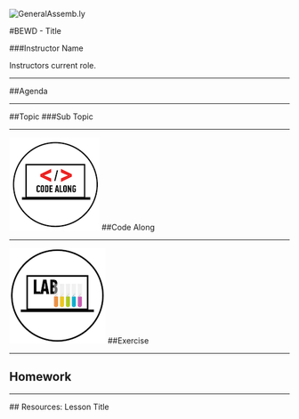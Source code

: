 ![GeneralAssemb.ly](https://github.com/generalassembly/ga-ruby-on-rails-for-devs/raw/master/images/ga.png "GeneralAssemb.ly")

#BEWD - Title

###Instructor Name

Instructors current role.

---


##Agenda



---


##Topic
###Sub Topic



---


<img id ='icon' src="../../assets/ICL_icons/Code_along_icon_md.png">
##Code Along


---


<img id ='icon' src="../../assets/ICL_icons/Exercise_icon_md.png">
##Exercise

---


## Homework


---


<div id="resources">
## Resources: Lesson Title

